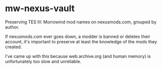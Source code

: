 # mw-nexus-vault
Preserving TES III: Morrowind mod names on nexusmods.com, grouped by author.

If nexusmods.com ever goes down, a modder is banned or deletes their account, it's important to preserve at least the knowledge of the mods they created.

I've came up with this because web.archive.org (and human memory) is unfortunately too slow and unreliable.
